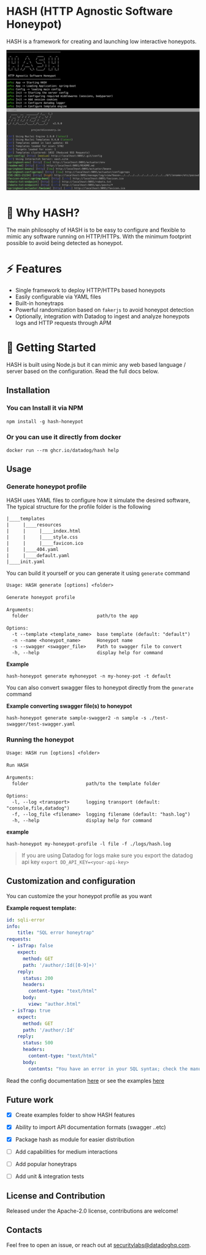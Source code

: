 # HASH (HTTP Agnostic Software Honeypot)

HASH is a framework for creating and launching low interactive honeypots. 

![HASH](https://raw.githubusercontent.com/DataDog/HASH/main/docs/hash-intro.png "HASH")




# 🌟 Why HASH?
The main philosophy of HASH is to be easy to configure and flexible to mimic any software running on HTTP/HTTPs. With the minimum footprint possible to avoid being detected as honeypot.


# ⚡ Features

* Single framework to deploy HTTP/HTTPs based honeypots
* Easily configurable via YAML files
* Built-in honeytraps
* Powerful randomization based on `fakerjs` to avoid honeypot detection
* Optionally, integration with Datadog to ingest and analyze honeypots logs and HTTP requests through APM




# 🚀 Getting Started
HASH is built using Node.js but it can mimic any web based language / server based on the configuration. Read the full docs below.



## Installation


### You can Install it via NPM 

```
npm install -g hash-honeypot
```


### Or you can use it directly from docker

```
docker run --rm ghcr.io/datadog/hash help
```


## Usage

### Generate honeypot profile
HASH uses YAML files to configure how it simulate the desired software, The typical structure for the profile folder is the following

```
|____templates
|     |____resources
|     |     |____index.html
|     |     |____style.css
|     |     |____favicon.ico
|     |____404.yaml
|     |____default.yaml
|____init.yaml
```

You can build it yourself or you can generate it using `generate` command

```
Usage: HASH generate [options] <folder>

Generate honeypot profile

Arguments:
  folder                         path/to the app

Options:
  -t --template <template_name>  base template (default: "default")
  -n --name <honeypot_name>      Honeypot name
  -s --swagger <swagger_file>    Path to swagger file to convert
  -h, --help                     display help for command
```

**Example**

```
hash-honeypot generate myhoneypot -n my-honey-pot -t default
```


You can also convert swagger files to honeypot directly from the `generate` command

**Example converting swagger file(s) to honeypot**

```
hash-honeypot generate sample-swagger2 -n sample -s ./test-swagger/test-swagger.yaml
```


### Running the honeypot

```
Usage: HASH run [options] <folder>

Run HASH

Arguments:
  folder                     path/to the template folder

Options:
  -l, --log <transport>      logging transport (default: "console,file,datadog")
  -f, --log_file <filename>  logging filename (default: "hash.log")
  -h, --help                 display help for command
```


**example**

```
hash-honeypot my-honeypot-profile -l file -f ./logs/hash.log
```

> If you are using Datadog for logs make sure you export the datadog api key `export DD_API_KEY=<your-api-key>`




## Customization and configuration

You can customize the your honeypot profile as you want 


**Example request template:**

```yaml
id: sqli-error
info:
    title: "SQL error honeytrap"
requests:
  - isTrap: false 
    expect:
      method: GET
      path: '/author/:Id([0-9]+)'
    reply:
      status: 200
      headers:
        content-type: "text/html"
      body: 
        view: "author.html"
  - isTrap: true 
    expect:
      method: GET
      path: '/author/:Id'
    reply:
      status: 500
      headers:
        content-type: "text/html"
      body: 
        contents: "You have an error in your SQL syntax; check the manual that corresponds to your MySQL server version for the right syntax to use near '' at line 2"
```

Read the config documentation [here](./docs/config.md) or see the examples [here](./Examples) 


## Future work
- [X] Create examples folder to show HASH features
- [X] Ability to import API documentation formats (swagger ..etc)
- [X] Package hash as module for easier distribution
- [ ] Add capabilities for medium interactions
- [ ] Add popular honeytraps
- [ ] Add unit & integration tests 


## License and Contribution

Released under the Apache-2.0 license, contributions are welcome!

## Contacts

Feel free to open an issue, or reach out at securitylabs@datadoghq.com.
